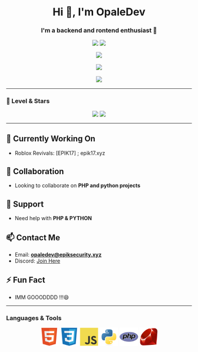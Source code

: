 <h1 align="center">Hi 👋, I'm OpaleDev</h1>
<h3 align="center">I'm a backend and rontend enthusiast 🚀</h3>

<p align="center">
  <img src="https://github-readme-stats.vercel.app/api?username=OpaleDev&show_icons=true&theme=Dracula&count_private=true" />
  <img src="https://github-readme-streak-stats.herokuapp.com/?user=OpaleDev&theme=dark" />
</p>

<p align="center">
  <img src="https://github-readme-stats.vercel.app/api/top-langs/?username=OpaleDev&layout=compact&theme=dark&langs_count=6" />
</p>

<p align="center">
  <img src="https://komarev.com/ghpvc/?username=OpaleDev&label=Profile%20views&color=0e75b6&style=flat" />
</p>

<p align="center">
  <a href="https://github.com/ryo-ma/github-profile-trophy">
    <img src="https://github-profile-trophy.vercel.app/?username=OpaleDev" />
  </a>
</p>

---

### 🚀 Level & Stars
<p align="center">
  <img src="https://img.shields.io/badge/Level-15-brightgreen?style=for-the-badge&logo=github"/>
  <img src="https://img.shields.io/github/stars/OpaleDev?style=for-the-badge&label=Total%20Stars&logo=star"/>
</p>

---

## 🔭 Currently Working On
- Roblox Revivals: [EPIK17] ; epik17.xyz


## 👯 Collaboration
- Looking to collaborate on **PHP and python projects**

## 🤝 Support
- Need help with **PHP & PYTHON**

## 📫 Contact Me
- Email: **opaledev@epiksecurity.xyz**
- Discord: [Join Here](https://discord.gg/mQN4Udseeb)

## ⚡ Fun Fact
- IMM GOOODDDD !!!😄

---

### Languages & Tools
<p align="center">
  <img src="https://raw.githubusercontent.com/devicons/devicon/master/icons/html5/html5-original.svg" width="50" height="50"/>
  <img src="https://raw.githubusercontent.com/devicons/devicon/master/icons/css3/css3-original.svg" width="50" height="50"/>
  <img src="https://raw.githubusercontent.com/devicons/devicon/master/icons/javascript/javascript-original.svg" width="50" height="50"/>
  <img src="https://raw.githubusercontent.com/devicons/devicon/master/icons/python/python-original.svg" width="50" height="50"/>
  <img src="https://raw.githubusercontent.com/devicons/devicon/master/icons/php/php-original.svg" width="50" height="50"/>
  <img src="https://raw.githubusercontent.com/devicons/devicon/master/icons/ruby/ruby-original.svg" width="50" height="50"/>
</p>



